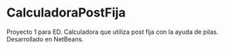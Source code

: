 # CalculadoraPostFija
Proyecto 1 para ED. Calculadora que utiliza post fija con la ayuda de pilas. Desarrollado en NetBeans.
